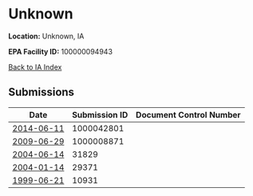 # Unknown

**Location:** Unknown, IA

**EPA Facility ID:** 100000094943

[Back to IA Index](../../index.md)

## Submissions

| Date | Submission ID | Document Control Number |
|------|--------------|-------------------------|
| [2014-06-11](submissions/1000042801.md) | 1000042801 |  |
| [2009-06-29](submissions/1000008871.md) | 1000008871 |  |
| [2004-06-14](submissions/31829.md) | 31829 |  |
| [2004-01-14](submissions/29371.md) | 29371 |  |
| [1999-06-21](submissions/10931.md) | 10931 |  |
